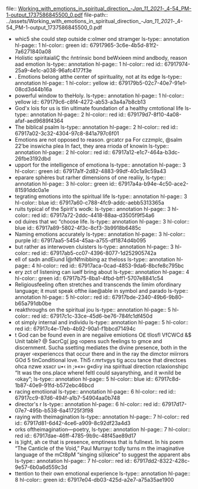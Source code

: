 file:: [Working_with_emotions_in_spiritual_direction_-_Jan_11_2021_-_4-54_PM-1-output_1737586845500_0.pdf](../assets/Working_with_emotions_in_spiritual_direction_-_Jan_11_2021_-_4-54_PM-1-output_1737586845500_0.pdf)
file-path:: ../assets/Working_with_emotions_in_spiritual_direction_-_Jan_11_2021_-_4-54_PM-1-output_1737586845500_0.pdf

- whic5 she could step outside c:olmer ond stramger
  ls-type:: annotation
  hl-page:: 1
  hl-color:: green
  id:: 67917965-3c6e-4b5d-81f2-7a6271840a08
- Holístic spiritaialiÇ thc ñntrinsic bond beWxieen mind andbody, reason aad emotion
  ls-type:: annotation
  hl-page:: 1
  hl-color:: red
  id:: 67917974-25a9-4e1c-a038-96afc4177f3e
- . Emotions belong atthe center of spirituality, not at its edge
  ls-type:: annotation
  hl-page:: 1
  hl-color:: yellow
  id:: 679179b5-02c7-40e7-91e1-08cd3d44b16a
- powerful window to theHoly. 
  ls-type:: annotation
  hl-page:: 1
  hl-color:: yellow
  id:: 679179c6-c8f4-4272-ab53-a3a4a7b8cb13
- God'x lois for us is tlin ultimate foundation of a healthy cmtotional life
  ls-type:: annotation
  hl-page:: 2
  hl-color:: red
  id:: 679179d7-8f10-4a08-afaf-aed9689f4364
- The biblical psalm
  ls-type:: annotation
  hl-page:: 2
  hl-color:: red
  id:: 67917a02-3c32-4304-97c8-841a797c6f01
- Emotions are not opposed to reason. grcatcr pa For czzmplc, @salm 22’be inswicha plea In fact, they area rrioda of knowin
  ls-type:: annotation
  hl-page:: 2
  hl-color:: red
  id:: 67917a12-e1c7-464a-b3dc-26fbe3192dbd
- upport for the intelligence of emotiona
  ls-type:: annotation
  hl-page:: 3
  hl-color:: green
  id:: 67917a1f-2d82-4883-99df-40c1a9c59a43
- eparare sphères but rarher dimensions of one realiiy,
  ls-type:: annotation
  hl-page:: 3
  hl-color:: green
  id:: 67917a4a-b94e-4c50-ace2-81591ddc0a1e
- tegrating emotions into the spiritual life 
  ls-type:: annotation
  hl-page:: 3
  hl-color:: blue
  id:: 67917a60-c788-4fc9-addc-aebb5313365a
- ruits typical of the 5pirit's wodk:
  ls-type:: annotation
  hl-page:: 3
  hl-color:: red
  id:: 67917a72-2ddc-4418-88aa-d3505f9f54a6
- od duires that wc “choose life.
  ls-type:: annotation
  hl-page:: 3
  hl-color:: blue
  id:: 67917a89-5802-4f3c-8cf3-3b9918b6485c
- Naming emotions accurately 
  ls-type:: annotation
  hl-page:: 3
  hl-color:: purple
  id:: 67917aa5-5454-45aa-a755-df1874d4b095
- but rather as interwoven cluisters
  ls-type:: annotation
  hl-page:: 3
  hl-color:: red
  id:: 67917ab5-cc07-4396-8077-1d252905742a
- ell of sadn andEiund Ï@rNfmibbing az theloss
  ls-type:: annotation
  hl-page:: 4
  hl-color:: red
  id:: 67917aca-0cad-4853-9da6-8bcfe8c795bc
- ery zct of listening can iuelf bring about
  ls-type:: annotation
  hl-page:: 4
  hl-color:: green
  id:: 67917b75-8ba1-4fbd-bff1-5707e8841c54
- Religiousfeeling often stretches and transcends the limim ofordinary language; it must speak ofthe iiae@able in symbol and parado
  ls-type:: annotation
  hl-page:: 5
  hl-color:: red
  id:: 67917bde-2340-49b6-9b80-b65a791db0be
- reakthroughs on the spiritual jou
  ls-type:: annotation
  hl-page:: 5
  hl-color:: red
  id:: 67917c1c-33ce-45d6-be76-784fc1df450d
- ot simply internal and individu
  ls-type:: annotation
  hl-page:: 5
  hl-color:: red
  id:: 67917c4e-17eb-4b92-90a1-f1bbcd71494c
- t God can be found even in are negaiive emiotions O£ tllosfl VfCWCd &$ Unit table? @ 5acrCg( jpg ‹opens such feelings to gmce and discernment. Sucha ssetting mediates the divine presence, both in the prayer ‹experienccs that occur there and in the ray the dimctor miirrors GOd 5 tinConditional love. Thi5 r.mrtvgys tig accu tance that directces ohca nzwe xsxcr u•‹ in ;»«»‹ g«di‹y ina spiritual direction rclaxionshipc “It was the ons.place whereI feltI could sayanything, and it w‹niId be ‹okay”;
  ls-type:: annotation
  hl-page:: 5
  hl-color:: blue
  id:: 67917c8d-1b87-40e9-91fd-b572ebc46bcd
- racing emotiional 
  ls-type:: annotation
  hl-page:: 6
  hl-color:: red
  id:: 67917cc9-87d6-494f-a1b7-54904aa0b748
- director's r
  ls-type:: annotation
  hl-page:: 6
  hl-color:: red
  id:: 67917d17-07e7-495b-b538-6a41725f3f98
- raying with theimagination 
  ls-type:: annotation
  hl-page:: 7
  hl-color:: red
  id:: 67917d81-6d42-4ce6-a909-8c92df23a4d3
- orks oftheimagination—poetry,
  ls-type:: annotation
  hl-page:: 7
  hl-color:: red
  id:: 67917dae-46ff-4785-9b9c-48f45ae89d17
- is )ight, ah ce that is presence, emptiness that is fullnext. In his poem “The Canticle of the Void,” Paul Murrayr tcdly turns m the imaginative language of the mCt8pM “singing si)Îœice” to suggest the apparent abs
  ls-type:: annotation
  hl-page:: 7
  hl-color:: red
  id:: 67917dd2-8322-428c-9e57-6b0a6d559c3d
- ttention to their own emotional experience
  ls-type:: annotation
  hl-page:: 8
  hl-color:: green
  id:: 67917e04-db03-425d-a2e7-a75a35ae1900
